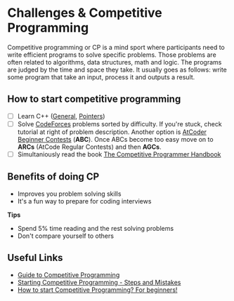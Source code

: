 # Challenges & Competitive Programming
Competitive programming or CP is a mind sport where participants need to write efficient programs to solve specific problems. Those problems are often related to algorithms, data structures, math and logic. The programs are judged by the time and space they take. It usually goes as follows: write some program that take an input, process it and outputs a result.

## How to start competitive programming
- [ ] Learn C++ ([General](https://www.youtube.com/watch?v=8jLOx1hD3_o), [Pointers](https://youtu.be/zuegQmMdy8M?si=7Bh8U5PabXXx7cK-))
- [ ] Solve [CodeForces](https://codeforces.com/problemset?order=BY_RATING_ASC) problems sorted by difficulty. If you're stuck, check tutorial at right of problem description. 
Another option is [AtCoder Beginner Contests](https://atcoder.jp/home) (**ABC**). Once ABCs become too easy move on to **ARCs** (AtCode Regular Contests) and then **AGCs**.
- [ ] Simultaniously read the book [The Competitive Programmer Handbook](./docs/the-cp-handbook.pdf)

## Benefits of doing CP
- Improves you problem solving skills
- It's a fun way to prepare for coding interviews

**Tips**
- Spend 5% time reading and the rest solving problems
- Don't compare yourself to others

## Useful Links
- [Guide to Competitive Programming](https://www.reddit.com/r/csMajors/comments/z4qjzx/a_guide_to_competitive_programming/)
- [Starting Competitive Programming - Steps and Mistakes](https://www.youtube.com/watch?v=bVKHRtafgPc)
- [How to start Competitive Programming? For beginners!](https://www.youtube.com/watch?v=xAeiXy8-9Y8)